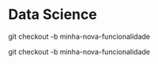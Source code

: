 # Data Science

git checkout -b minha-nova-funcionalidade





git checkout -b minha-nova-funcionalidade
